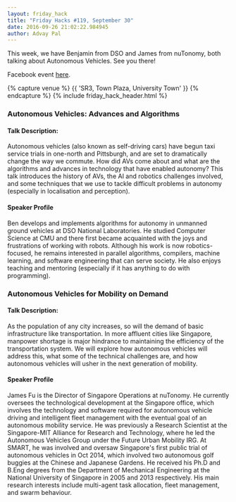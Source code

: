 ```yaml
---
layout: friday_hack
title: "Friday Hacks #119, September 30"
date: 2016-09-26 21:02:22.984945
author: Advay Pal
---
```


This week, we have Benjamin from DSO and James from nuTonomy, both talking about Autonomous Vehicles. See you there!

Facebook event [here](https://www.facebook.com/events/800240806745171/).

{% capture venue %}
    {{ 'SR3, Town Plaza, University Town' }}
{% endcapture %}
{% include friday_hack_header.html %}


### Autonomous Vehicles: Advances and Algorithms

#### Talk Description:

Autonomous vehicles (also known as self-driving cars) have begun taxi service trials in one-north and Pittsburgh, and are set to dramatically change the way we commute. How did AVs come about and what are the algorithms and advances in technology that have enabled autonomy? This talk introduces the history of AVs, the AI and robotics challenges involved, and some techniques that we use to tackle difficult problems in autonomy (especially in localisation and perception).

#### Speaker Profile

Ben develops and implements algorithms for autonomy in unmanned ground vehicles at DSO National Laboratories. He studied Computer Science at CMU and there first became acquainted with the joys and frustrations of working with robots. Although his work is now robotics-focused, he remains interested in parallel algorithms, compilers, machine learning, and software engineering that can serve society. He also enjoys teaching and mentoring (especially if it has anything to do with programming).



### Autonomous Vehicles for Mobility on Demand

#### Talk Description:

As the population of any city increases, so will the demand of basic infrastructure like transportation. In more affluent cities like Singapore, manpower shortage is major hindrance to maintaining the efficiency of the transportation system. We will explore how autonomous vehicles will address this, what some of the technical challenges are, and how autonomous vehicles will usher in the next generation of mobility.

#### Speaker Profile

James Fu is the Director of Singapore Operations at nuTonomy. He currently oversees the technological development at the Singapore office, which involves the technology and software required for autonomous vehicle driving and intelligent fleet management with the eventual goal of an autonomous mobility service. He was previously a Research Scientist at the Singapore-MIT Alliance for Research and Technology, where he led the Autonomous Vehicles Group under the Future Urban Mobility IRG. At SMART, he was involved and oversaw Singapore's first public trial of autonomous vehicles in Oct 2014, which involved two autonomous golf buggies at the Chinese and Japanese Gardens. He received his Ph.D and B.Eng degrees from the Department of Mechanical Engineering at the National University of Singapore in 2005 and 2013 respectively. His main research interests include multi-agent task allocation, fleet management, and swarm behaviour. 
